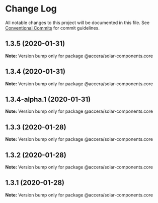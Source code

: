 # Change Log

All notable changes to this project will be documented in this file.
See [Conventional Commits](https://conventionalcommits.org) for commit guidelines.

## 1.3.5 (2020-01-31)

**Note:** Version bump only for package @accera/solar-components.core





## 1.3.4 (2020-01-31)

**Note:** Version bump only for package @accera/solar-components.core





## 1.3.4-alpha.1 (2020-01-31)

**Note:** Version bump only for package @accera/solar-components.core





## 1.3.3 (2020-01-28)

**Note:** Version bump only for package @accera/solar-components.core





## 1.3.2 (2020-01-28)

**Note:** Version bump only for package @accera/solar-components.core





## 1.3.1 (2020-01-28)

**Note:** Version bump only for package @accera/solar-components.core
